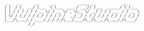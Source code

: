         _    __      __      _           _____ __            ___     
       | |  / /_  __/ /___  (_)___  ___ / ___// /___  ______/ (_)___ 
       | | / / / / / / __ \/ / __ \/ _ \\__ \/ __/ / / / __  / / __ \
       | |/ / /_/ / / /_/ / / / / /  __/__/ / /_/ /_/ / /_/ / / /_/ /
       |___/\__,_/_/ .___/_/_/ /_/\___/____/\__/\__,_/\__,_/_/\____/ 
                  /_/                                                
